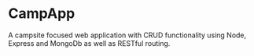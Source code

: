# CampApp
A campsite focused web application with CRUD functionality using Node, Express and MongoDb as well as RESTful routing.

